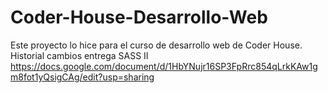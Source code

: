 # Coder-House-Desarrollo-Web
Este proyecto lo hice para el curso de desarrollo web de Coder House.
Historial cambios entrega SASS II
https://docs.google.com/document/d/1HbYNujr16SP3FpRrc854qLrkKAw1gm8fot1yQsigCAg/edit?usp=sharing
